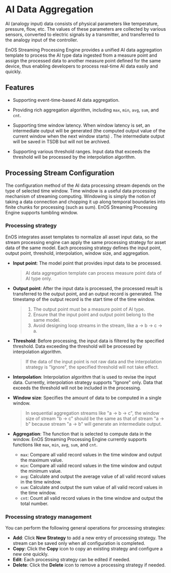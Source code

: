# AI Data Aggregation
AI (analogy input)  data consists of physical parameters like temperature, pressure, flow, etc. The values of these parameters are collected by various sensors, converted to electric signals by a transmitter, and transferred to the analogy input of the controller.

EnOS Streaming Processing Engine provides a unified AI data aggregation template to process the AI type data ingested from a measure point and assign the processed data to another measure point defined for the same device, thus enabling developers to process real-time AI data easily and quickly.  

## Features
- Supporting event-time-based AI data aggregation.

- Providing rich aggregation algorithm, including `max`, `min`, `avg`, `sum`, and `cnt`.

- Supporting time window latency. When window latency is set, an intermediate output will be generated (the computed output value of the current window when the next window starts) . The intermediate output will be saved in TSDB but will not be archived.

- Supporting various threshold ranges. Input data that exceeds the threshold will be processed by the interpolation algorithm.

## Processing Stream Configuration
The configuration method of the AI data processing stream depends on the type of selected time window. Time window is a useful data processing mechanism of streaming computing. Windowing is simply the notion of taking a data connection and chopping it up along temporal boundaries into finite chunks for processing (such as sum). EnOS Streaming Processing Engine supports tumbling window.

### Processing strategy

EnOS integrates asset templates to normalize all asset input data, so the stream processing engine can apply the same processing strategy for asset data of the same model. Each processing strategy defines the input point, output point, threshold, interpolation, window size, and aggregation.

 + **Input point**: The model point that provides input data to be processed.

   > AI data aggregation template can process measure point data of AI type only.

 + **Output point**: After the input data is processed, the processed result is transferred to the output point, and an output record is generated. The timestamp of the output record is the start time of the time window.

   > 1. The output point must be a measure point of AI type.
   > 2. Ensure that the input point and output point belong to the same model.
   > 3. Avoid designing loop streams in the stream, like a -> b -> c -> a.

 + **Threshold**: Before processing, the input data is filtered by the specified threshold. Data exceeding the threshold will be processed by interpolation algorithm.

   > If the data of the input point is not raw data and the interpolation strategy is "Ignore", the specified threshold will not take effect.

 + **Interpolation**: Interpolation algorithm that is used to revise the input data. Currently, interpolation strategy supports "Ignore" only. Data that exceeds the threshold will not be included in the processing.

 + **Window size**: Specifies the amount of data to be computed in a single window.

   > In sequential aggregation streams like "a -> b -> c", the window size of stream "b -> c" should be the same as that of stream "a -> b" because stream "a -> b" will generate an intermediate output.

 + **Aggregation**: The function that is selected to compute data in the window. EnOS Streaming Processing Engine currently supports functions like `max`, `min`, `avg`, `sum`, and `cnt`.

   -  `max`: Compare all valid record values in the time window and output the maximum value.
   -  `min`: Compare all valid record values in the time window and output the minimum value.
   -  `avg`: Calculate and output the average value of all valid record values in the time window.
   -  `sum`: Calculate and output the sum value of all valid record values in the time window.
   -  `cnt`: Count all valid record values in the time window and output the total number.

### Processing strategy management

You can perform the following general operations for processing strategies:

- **Add**: Click **New Strategy** to add a new entry of processing strategy. The stream can be saved only when all configuration is completed.
- **Copy**: Click the **Copy** icon to copy an existing strategy and configure a new one quickly.
- **Edit**: Each processing strategy can be edited if needed.
- **Delete**: Click the **Delete** icon to remove a processing strategy if needed.
